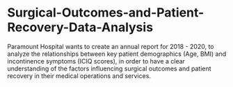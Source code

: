 # Surgical-Outcomes-and-Patient-Recovery-Data-Analysis
Paramount Hospital wants to create an annual report for 2018 - 2020, to analyze the relationships between key patient demographics (Age, BMI) and incontinence symptoms (ICIQ scores), in order to have a clear understanding of the factors influencing surgical outcomes and patient recovery in their medical operations and services.
